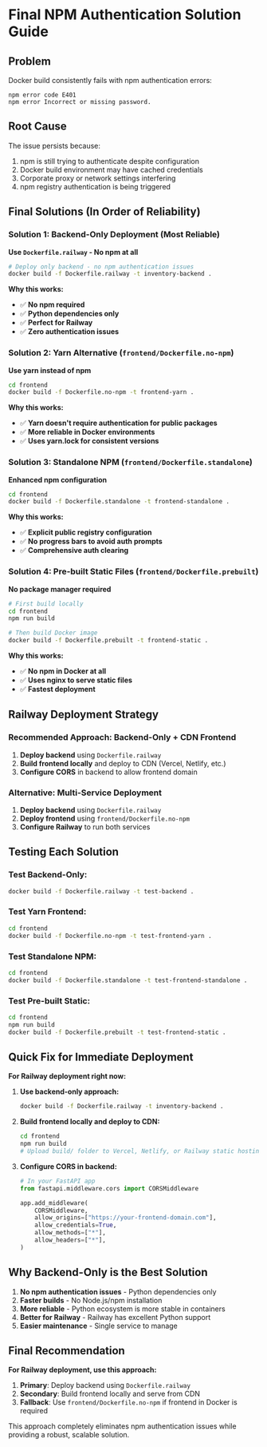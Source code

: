 # Final NPM Authentication Solution Guide

## Problem
Docker build consistently fails with npm authentication errors:
```
npm error code E401
npm error Incorrect or missing password.
```

## Root Cause
The issue persists because:
1. npm is still trying to authenticate despite configuration
2. Docker build environment may have cached credentials
3. Corporate proxy or network settings interfering
4. npm registry authentication is being triggered

## Final Solutions (In Order of Reliability)

### Solution 1: Backend-Only Deployment (Most Reliable)
**Use `Dockerfile.railway` - No npm at all**

```bash
# Deploy only backend - no npm authentication issues
docker build -f Dockerfile.railway -t inventory-backend .
```

**Why this works:**
- ✅ **No npm required**
- ✅ **Python dependencies only**
- ✅ **Perfect for Railway**
- ✅ **Zero authentication issues**

### Solution 2: Yarn Alternative (`frontend/Dockerfile.no-npm`)
**Use yarn instead of npm**

```bash
cd frontend
docker build -f Dockerfile.no-npm -t frontend-yarn .
```

**Why this works:**
- ✅ **Yarn doesn't require authentication for public packages**
- ✅ **More reliable in Docker environments**
- ✅ **Uses yarn.lock for consistent versions**

### Solution 3: Standalone NPM (`frontend/Dockerfile.standalone`)
**Enhanced npm configuration**

```bash
cd frontend
docker build -f Dockerfile.standalone -t frontend-standalone .
```

**Why this works:**
- ✅ **Explicit public registry configuration**
- ✅ **No progress bars to avoid auth prompts**
- ✅ **Comprehensive auth clearing**

### Solution 4: Pre-built Static Files (`frontend/Dockerfile.prebuilt`)
**No package manager required**

```bash
# First build locally
cd frontend
npm run build

# Then build Docker image
docker build -f Dockerfile.prebuilt -t frontend-static .
```

**Why this works:**
- ✅ **No npm in Docker at all**
- ✅ **Uses nginx to serve static files**
- ✅ **Fastest deployment**

## Railway Deployment Strategy

### Recommended Approach: Backend-Only + CDN Frontend

1. **Deploy backend** using `Dockerfile.railway`
2. **Build frontend locally** and deploy to CDN (Vercel, Netlify, etc.)
3. **Configure CORS** in backend to allow frontend domain

### Alternative: Multi-Service Deployment

1. **Deploy backend** using `Dockerfile.railway`
2. **Deploy frontend** using `frontend/Dockerfile.no-npm`
3. **Configure Railway** to run both services

## Testing Each Solution

### Test Backend-Only:
```bash
docker build -f Dockerfile.railway -t test-backend .
```

### Test Yarn Frontend:
```bash
cd frontend
docker build -f Dockerfile.no-npm -t test-frontend-yarn .
```

### Test Standalone NPM:
```bash
cd frontend
docker build -f Dockerfile.standalone -t test-frontend-standalone .
```

### Test Pre-built Static:
```bash
cd frontend
npm run build
docker build -f Dockerfile.prebuilt -t test-frontend-static .
```

## Quick Fix for Immediate Deployment

**For Railway deployment right now:**

1. **Use backend-only approach:**
   ```bash
   docker build -f Dockerfile.railway -t inventory-backend .
   ```

2. **Build frontend locally and deploy to CDN:**
   ```bash
   cd frontend
   npm run build
   # Upload build/ folder to Vercel, Netlify, or Railway static hosting
   ```

3. **Configure CORS in backend:**
   ```python
   # In your FastAPI app
   from fastapi.middleware.cors import CORSMiddleware
   
   app.add_middleware(
       CORSMiddleware,
       allow_origins=["https://your-frontend-domain.com"],
       allow_credentials=True,
       allow_methods=["*"],
       allow_headers=["*"],
   )
   ```

## Why Backend-Only is the Best Solution

1. **No npm authentication issues** - Python dependencies only
2. **Faster builds** - No Node.js/npm installation
3. **More reliable** - Python ecosystem is more stable in containers
4. **Better for Railway** - Railway has excellent Python support
5. **Easier maintenance** - Single service to manage

## Final Recommendation

**For Railway deployment, use this approach:**

1. **Primary**: Deploy backend using `Dockerfile.railway`
2. **Secondary**: Build frontend locally and serve from CDN
3. **Fallback**: Use `frontend/Dockerfile.no-npm` if frontend in Docker is required

This approach completely eliminates npm authentication issues while providing a robust, scalable solution. 